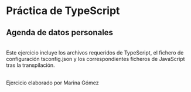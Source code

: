 # Práctica de TypeScript

## Agenda de datos personales

<br>Este ejercicio incluye los archivos requeridos de TypeScript, el fichero de configuración tsconfig.json y los correspondientes ficheros de JavaScript tras la transpilación. 

<br>Ejercicio elaborado por Marina Gómez
